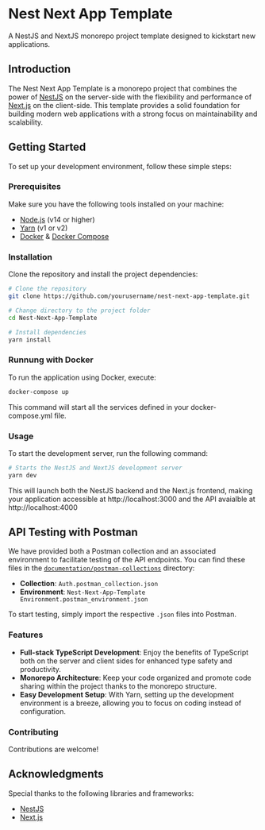 # Nest Next App Template

A NestJS and NextJS monorepo project template designed to kickstart new applications.

## Introduction

The Nest Next App Template is a monorepo project that combines the power of [NestJS](https://nestjs.com/) on the server-side with the flexibility and performance of [Next.js](https://nextjs.org/) on the client-side. This template provides a solid foundation for building modern web applications with a strong focus on maintainability and scalability.

## Getting Started

To set up your development environment, follow these simple steps:

### Prerequisites

Make sure you have the following tools installed on your machine:

- [Node.js](https://nodejs.org/) (v14 or higher)
- [Yarn](https://classic.yarnpkg.com/en/docs/install) (v1 or v2)
- [Docker](https://www.docker.com/get-started) & [Docker Compose](https://docs.docker.com/compose/install/)

### Installation

Clone the repository and install the project dependencies:

```bash
# Clone the repository
git clone https://github.com/yourusername/nest-next-app-template.git

# Change directory to the project folder
cd Nest-Next-App-Template

# Install dependencies
yarn install
```

### Runnung with Docker

To run the application using Docker, execute:

```bash
docker-compose up
```

This command will start all the services defined in your docker-compose.yml file.

### Usage

To start the development server, run the following command:

```bash
# Starts the NestJS and NextJS development server
yarn dev
```

This will launch both the NestJS backend and the Next.js frontend, making your application accessible at http://localhost:3000 and the API avaialble at http://localhost:4000

## API Testing with Postman

We have provided both a Postman collection and an associated environment to facilitate testing of the API endpoints. You can find these files in the [`documentation/postman-collections`](./documentation/postman-collections/) directory:

- **Collection**: `Auth.postman_collection.json`
- **Environment**: `Nest-Next-App-Template Environment.postman_environment.json`

To start testing, simply import the respective `.json` files into Postman.

### Features

- **Full-stack TypeScript Development**: Enjoy the benefits of TypeScript both on the server and client sides for enhanced type safety and productivity.
- **Monorepo Architecture**: Keep your code organized and promote code sharing within the project thanks to the monorepo structure.
- **Easy Development Setup**: With Yarn, setting up the development environment is a breeze, allowing you to focus on coding instead of configuration.

### Contributing

Contributions are welcome!

## Acknowledgments

Special thanks to the following libraries and frameworks:

- [NestJS](https://nestjs.com)
- [Next.js](https://nextjs.org)
